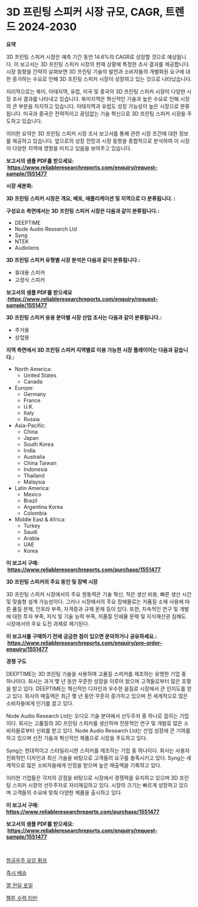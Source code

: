 <p><h1>3D 프린팅 스피커 시장 규모, CAGR, 트렌드 2024-2030</h1></p><p><strong>요약</strong></p>
<p><p>3D 프린팅 스피커 시장은 예측 기간 동안 14.6%의 CAGR로 성장할 것으로 예상됩니다. 이 보고서는 3D 프린팅 스피커 시장의 현재 상황에 특정한 조사 결과를 제공합니다. 시장 동향을 간략히 살펴보면 3D 프린팅 기술의 발전과 소비자들의 개별화된 요구에 대한 증가하는 수요로 인해 3D 프린팅 스피커 시장이 성장하고 있는 것으로 나타났습니다.</p><p>지리적으로는 북미, 아태지역, 유럽, 미국 및 중국의 3D 프린팅 스피커 시장이 다양한 시장 조사 결과를 나타내고 있습니다. 북미지역은 혁신적인 기술과 높은 수요로 인해 시장의 큰 부분을 차지하고 있습니다. 아태지역과 유럽도 성장 가능성이 높은 시장으로 분류됩니다. 미국과 중국은 전략적이고 끊임없는 기술 혁신으로 3D 프린팅 스피커 시장을 주도하고 있습니다.</p><p>이러한 요약은 3D 프린팅 스피커 시장 조사 보고서를 통해 관련 시장 조건에 대한 정보를 제공하고 있습니다. 앞으로의 성장 전망과 시장 동향을 종합적으로 분석하여 이 시장이 다양한 지역에 영향을 미치고 있음을 보여주고 있습니다.</p></p>
<p><strong>보고서의 샘플 PDF를 받으세요: &nbsp;<a href="https://www.reliableresearchreports.com/enquiry/request-sample/1551477">https://www.reliableresearchreports.com/enquiry/request-sample/1551477</a></strong></p>
<p><strong>시장 세분화:</strong></p>
<p><strong> 3D 프린팅 스피커 시장은 개요, 배포, 애플리케이션 및 지역으로 더 분류됩니다. :</strong></p>
<p><strong>구성요소 측면에서는 3D 프린팅 스피커 시장은 다음과 같이 분류됩니다.:</strong></p>
<p><ul><li>DEEPTIME</li><li>Node Audio Research Ltd</li><li>Syng</li><li>NTEK</li><li>Audiolens</li></ul></p>
<p><strong> 3D 프린팅 스피커 유형별 시장 분석은 다음과 같이 분류됩니다.:</strong></p>
<p><ul><li>휴대용 스피커</li><li>고정식 스피커</li></ul></p>
<p><strong>보고서의 샘플 PDF를 받으세요 :<a href="https://www.reliableresearchreports.com/enquiry/request-sample/1551477">https://www.reliableresearchreports.com/enquiry/request-sample/1551477</a></strong></p>
<p><strong> 3D 프린팅 스피커 응용 분야별 시장 산업 조사는 다음과 같이 분류됩니다.:</strong></p>
<p><ul><li>주거용</li><li>상업용</li></ul></p>
<p><strong>지역 측면에서 3D 프린팅 스피커 지역별로 이용 가능한 시장 플레이어는 다음과 같습니다.:</strong></p>
<p><ul>
    <li>
        North America:
        <ul>
            <li>United States</li>
            <li>Canada</li>
        </ul>
    </li>
    <li>
        Europe:
        <ul>
            <li>Germany</li>
            <li>France</li>
            <li>U.K.</li>
            <li>Italy</li>
            <li>Russia</li>
        </ul>
    </li>
    <li>
        Asia-Pacific:
        <ul>
            <li>China</li>
            <li>Japan</li>
            <li>South Korea</li>
            <li>India</li>
            <li>Australia</li>
            <li>China Taiwan</li>
            <li>Indonesia</li>
            <li>Thailand</li>
            <li>Malaysia</li>
        </ul>
    </li>
    <li>
        Latin America:
        <ul>
            <li>Mexico</li>
            <li>Brazil</li>
            <li>Argentina Korea</li>
            <li>Colombia</li>
        </ul>
    </li>
    <li>
        Middle East & Africa:
        <ul>
            <li>Turkey</li>
            <li>Saudi</li>
            <li>Arabia</li>
            <li>UAE</li>
            <li>Korea</li>
        </ul>
    </li>
    </ul></p>
<p><strong>이 보고서 구매: &nbsp;<a href="https://www.reliableresearchreports.com/purchase/1551477">https://www.reliableresearchreports.com/purchase/1551477</a></strong></p>
<p><strong>3D 프린팅 스피커의 주요 동인 및 장벽 시장</strong></p>
<p><p>3D 프린팅 스피커 시장에서의 주요 원동력은 기술 혁신, 적은 생산 비용, 빠른 생산 시간 및 맞춤형 설계 가능성이다. 그러나 시장에서의 주요 장애물로는 저품질 소재 사용에 따른 품질 문제, 인프라 부족, 자격증과 규제 문제 등이 있다. 또한, 지속적인 연구 및 개발에 대한 투자 부족, 지식 및 기술 능력 부족, 저품질 인쇄물 문제 및 지식재산권 침해도 시장에서의 주요 도전 과제로 제기된다.</p></p>
<p><strong>이 보고서를 구매하기 전에 궁금한 점이 있으면 문의하거나 공유하세요.: &nbsp;<a href="https://www.reliableresearchreports.com/enquiry/pre-order-enquiry/1551477">https://www.reliableresearchreports.com/enquiry/pre-order-enquiry/1551477</a></strong></p>
<p><strong>경쟁 구도</strong></p>
<p><p>DEEPTIME는 3D 프린팅 기술을 사용하여 고품질 스피커를 제조하는 유명한 기업 중 하나이다. 회사는 과거 몇 년 동안 꾸준한 성장을 이루어 왔으며 고객들로부터 많은 호평을 받고 있다. DEEPTIME는 혁신적인 디자인과 우수한 음질로 시장에서 큰 인지도를 얻고 있다. 회사의 매출액은 최근 몇 년 동안 꾸준히 증가하고 있으며 전 세계적으로 많은 소비자들에게 인기를 끌고 있다.</p><p>Node Audio Research Ltd는 오디오 기술 분야에서 선두주자 중 하나로 꼽히는 기업이다. 회사는 고품질의 3D 프린팅 스피커를 생산하며 전문적인 연구 및 개발로 많은 소비자들로부터 신뢰를 받고 있다. Node Audio Research Ltd는 산업 성장에 큰 기여를 하고 있으며 선진 기술과 혁신적인 제품으로 시장을 주도하고 있다.</p><p>Syng는 현대적이고 스타일리시한 스피커를 제조하는 기업 중 하나이다. 회사는 사용자 친화적인 디자인과 최신 기술을 바탕으로 고객들의 요구를 충족시키고 있다. Syng는 세계적으로 많은 소비자들에게 인정을 받으며 높은 매출액을 기록하고 있다.</p><p>이러한 기업들은 각자의 강점을 바탕으로 시장에서 경쟁력을 유지하고 있으며 3D 프린팅 스피커 시장의 선두주자로 자리매김하고 있다. 시장의 크기는 빠르게 성장하고 있으며 고객들의 수요에 맞춰 다양한 제품을 출시하고 있다.</p></p>
<p><strong>이 보고서 구매: &nbsp; <a href="https://www.reliableresearchreports.com/purchase/1551477">https://www.reliableresearchreports.com/purchase/1551477</a></strong></p>
<p><strong>보고서의 샘플 PDF를 받으세요: &nbsp;<a href="https://www.reliableresearchreports.com/enquiry/request-sample/1551477">https://www.reliableresearchreports.com/enquiry/request-sample/1551477</a></strong><strong></strong></p>
<p>&nbsp;</p>
<p><p><a href="https://github.com/WilburKihn5676/Market-Research-Report-List-1/blob/main/95472566913.md">항공우주 유압 펌프</a></p><p><a href="https://medium.com/@georgebesoiu20221/%EC%88%9C%EA%B0%84-%EB%B0%B0%EC%86%A1-%EC%8B%9C%EC%9E%A5-%EB%B6%84%EC%84%9D-%EA%B8%80%EB%A1%9C%EB%B2%8C-%EC%82%B0%EC%97%85-%EC%A0%84%EB%A7%9D-%EB%B0%8F-%EC%98%88%EC%B8%A1-2024%EB%85%84%EB%B6%80%ED%84%B0-2031%EB%85%84%EA%B9%8C%EC%A7%80-13a483119167">즉시 배송</a></p><p><a href="https://github.com/vseigx30c9a1j/Market-Research-Report-List-1/blob/main/40646226912.md">열 전달 포일</a></p><p><a href="https://medium.com/@isariontaru/%ED%8E%A0%ED%8A%BC-%ED%9E%88%EB%93%9C%EB%A1%9C-%ED%84%B0%EB%B9%88-%EC%8B%9C%EC%9E%A5-%EA%B2%BD%EC%9F%81-%EB%B6%84%EC%84%9D-%EC%8B%9C%EC%9E%A5-%EB%8F%99%ED%96%A5-%EB%B0%8F-2031%EB%85%84%EA%B9%8C%EC%A7%80%EC%9D%98-%EC%98%88%EC%B8%A1-2a1b838f00f5">펠튼 수력 터빈</a></p></p>